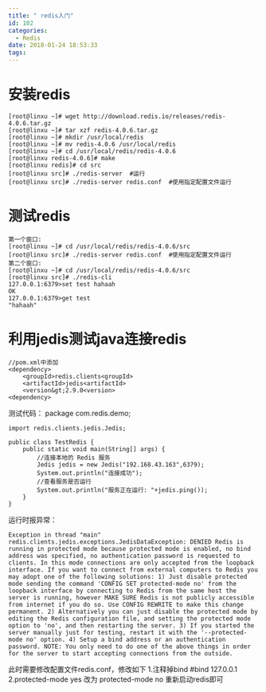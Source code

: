 ```yaml
---
title: " redis入门"
id: 102
categories:
  - Redis
date: 2018-01-24 18:53:33
tags:
---
```


# 安装redis #
	[root@linxu ~]# wget http://download.redis.io/releases/redis-4.0.6.tar.gz
	[root@linxu ~]# tar xzf redis-4.0.6.tar.gz 
	[root@linxu ~]# mkdir /usr/local/redis
	[root@linxu ~]# mv redis-4.0.6 /usr/local/redis
	[root@linxu ~]# cd /usr/local/redis/redis-4.0.6  
	[root@linxu redis-4.0.6]# make
	[root@linxu redis]# cd src
	[root@linxu src]# ./redis-server  #运行 
	[root@linxu src]# ./redis-server redis.conf  #使用指定配置文件运行
# 测试redis #
	第一个窗口:
	[root@linxu ~]# cd /usr/local/redis/redis-4.0.6/src
	[root@linxu src]# ./redis-server redis.conf  #使用指定配置文件运行
	第二个窗口:
	[root@linxu ~]# cd /usr/local/redis/redis-4.0.6/src
	[root@linxu src]# ./redis-cli
	127.0.0.1:6379>set test hahaah  
	OK
	127.0.0.1:6379>get test
	"hahaah"

# 利用jedis测试java连接redis #
	//pom.xml中添加
	<dependency>
    	<groupId>redis.clients<groupId>
    	<artifactId>jedis<artifactId>
    	<version&gt;2.9.0<version>
	<dependency>
测试代码：
	package com.redis.demo;

	import redis.clients.jedis.Jedis;

	public class TestRedis {
    	public static void main(String[] args) {
        	//连接本地的 Redis 服务
        	Jedis jedis = new Jedis("192.168.43.163",6379);
        	System.out.println("连接成功");
        	//查看服务是否运行
        	System.out.println("服务正在运行: "+jedis.ping());
    	}
	}
运行时报异常：  

	Exception in thread "main" redis.clients.jedis.exceptions.JedisDataException: DENIED Redis is running in protected mode because protected mode is enabled, no bind address was specified, no authentication password is requested to clients. In this mode connections are only accepted from the loopback interface. If you want to connect from external computers to Redis you may adopt one of the following solutions: 1) Just disable protected mode sending the command 'CONFIG SET protected-mode no' from the loopback interface by connecting to Redis from the same host the server is running, however MAKE SURE Redis is not publicly accessible from internet if you do so. Use CONFIG REWRITE to make this change permanent. 2) Alternatively you can just disable the protected mode by editing the Redis configuration file, and setting the protected mode option to 'no', and then restarting the server. 3) If you started the server manually just for testing, restart it with the '--protected-mode no' option. 4) Setup a bind address or an authentication password. NOTE: You only need to do one of the above things in order for the server to start accepting connections from the outside.
此时需要修改配置文件redis.conf，修改如下
	1.注释掉bind
	#bind 127.0.0.1
	2.protected-mode yes
	改为
	protected-mode no
	重新启动redis即可
